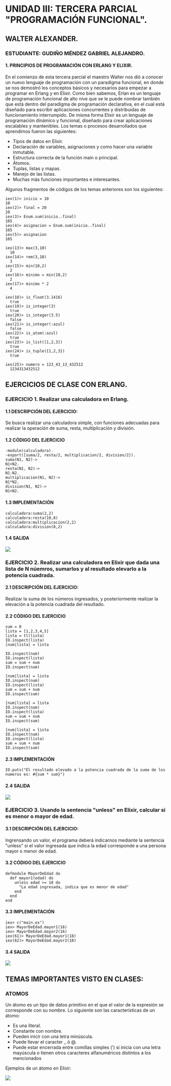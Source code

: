 # UNIDAD III: TERCERA PARCIAL "PROGRAMACIÓN FUNCIONAL". 
## WALTER ALEXANDER.
### ESTUDIANTE: GUDIÑO MÉNDEZ GABRIEL ALEJANDRO.
#### 1. PRINCIPIOS DE PROGRAMACIÓN CON ERLANG Y ELIXIR.
En el comienzo de esta tercera parcial el maestro Walter nos dió a conocer un nuevo lenguaje de programación con un paradigma funcional, en donde se nos demostró los conceptos básicos y necesarios para empezar a programar en Erlang y en Elixir. Como bien sabemos, Erlan es un lenguaje de programación funcional de alto nive que se le puede nombrar también que está dentro del paradigma de programación declarativa, en el cual está diseñado para escribir aplicaciones concurrentes y distribuidas de funcionamiento interrumpido. De misma forma Elixir es un lenguaje de programación dinámico y funcional, diseñado para crear aplicaciones escalables y mantenibles. Los temas o procesos desarrollados que aprendimos fueron las siguientes:

  - Tipos de datos en Elixir.
  - Declaración de variables, asignaciones y como hacer una variable inmutable.
  - Estructura correcta de la función main o principal.
  - Átomos.
  - Tuplas, listas y mapas.
  - Manejo de las listas.
  - Muchas más funciones importantes e interesantes.
  
  Algunos fragmentos de códigos de los temas anteriores son los siguientes:
~~~
iex(1)> inicio = 10
10
iex(2)> final = 20
20
iex(3)> Enum.sum(inicio..final)
165
iex(4)> asignacion = Enum.sum(inicio..final)
165
iex(5)> asignacion
165
~~~

~~~
iex(13)> max(3,10)
  10
iex(14)> rem(3,10)
  3
iex(15)> min(10,2)
  2
iex(16)> minimo = min(10,2)
  2
iex(17)> minimo * 2
  4
~~~

~~~
iex(18)> is_float(3.1416)
  true
iex(19)> is_integer(3)
  true
iex(20)> is_integer(3.5)
  false
iex(21)> is_integer(:azul)
  false
iex(22)> is_atom(:azul)
  true
iex(23)> is_list([1,2,3])
  true
iex(24)> is_tuple({1,2,3})
  true
~~~

~~~
iex(25)> numero = 123_43_13_432512
  1234313432512
~~~

## EJERCICIOS DE CLASE CON ERLANG.
### EJERCICIO 1. Realizar una calculadora en Erlang.
#### 1.1 DESCRIPCIÓN DEL EJERCICIO: 
Se busca realizar una calculadora simple, con funciones adecuadas para realizar la operación de suma, resta, multiplicación y división.
#### 1.2 CÓDIGO DEL EJERCICIO
~~~
-module(calculadora).
-export([suma/2, resta/2, multiplicacion/2, division/2]).
suma(N1, N2)->
N1+N2.
resta(N1, N2)->
N1-N2.
multiplicacion(N1, N2)->
N1*N2.
division(N1, N2)->
N1+N2.
~~~

#### 1.3 IMPLEMENTACIÓN

~~~
calculadora:suma(2,2)
calculadora:resta(10,8)
calculadora:multiplicacion(2,2)
calculadora:division(8,2)
~~~

#### 1.4 SALIDA

![](https://i.imgur.com/qQVpHjp.png)

### EJERCICIO 2. Realizar una calculadora en Elixir que dada una lista de N núemros, sumarlos y al resultado elevarlo a la potencia cuadrada.
#### 2.1 DESCRIPCIÓN DEL EJERCICIO: 
Realizar la suma de los números ingresados, y posteriormente realizar la elevación a la potencia cuadrada del resultado.
#### 2.2 CÓDIGO DEL EJERCICIO
~~~
sum = 0
lista = [1,2,3,4,5]
lista = tl(lista)
IO.inspect(lista)
[num|lista] = lista

IO.inspect(num)
IO.inspect(lista)
sum = sum + num
IO.inspect(num)

[num|lista] = lista
IO.inspect(num)
IO.inspect(lista)
sum = sum + num
IO.inspect(sum)

[num|lista] = lista
IO.inspect(num)
IO.inspect(lista)
sum = sum + num
IO.inspect(sum)

[num|lista] = lista
IO.inspect(num)
IO.inspect(lista)
sum = sum + num
IO.inspect(sum)
~~~

#### 2.3 IMPLEMENTACIÓN

~~~
IO.puts("El resultado elevado a la potencia cuadrada de la suma de los numeros es: #{sum * sum}")
~~~

#### 2.4 SALIDA

![](https://i.imgur.com/Dabuhbf.png)

### EJERCICIO 3. Usando la sentencia "unless" en Elixir, calcular si es menor o mayor de edad.
#### 3.1 DESCRIPCIÓN DEL EJERCICIO: 
Ingrensando un valor, el programa deberá indicarnos mediante la sentencia "unless" si el valor ingresada que indica la edad corresponde a una persona mayor o menor de edad. 

#### 3.2 CÓDIGO DEL EJERCICIO
~~~
defmodule MayorDeEdad do
  def mayor1(edad) do
    unless edad >= 18 do
      "La edad ingresada, indica que es menor de edad"
    end
  end
end
~~~

#### 3.3 IMPLEMENTACIÓN

~~~
iex> c("main.ex")
iex> MayorDeEdad.mayor1(16)
iex> MayorDeEdad.mayor2(16)
iex(61)> MayorDeEdad.mayor1(18)
iex(62)> MayorDeEdad.mayor2(18)
~~~

#### 3.4 SALIDA

![](https://i.imgur.com/jRqagwt.png)

## TEMAS IMPORTANTES VISTO EN CLASES:

### ATOMOS
Un átomo es un tipo de datos primitivo en el que el valor de la expresión se corresponde con su nombre. Lo siguiente son las características de un átomo:
  - Es una literal.
  - Constante con nombre.
  - Pueden inicir con una letra minúscula.
  - Puede llevar el caracter _ ó @.
  - Puede estar encerrada entre comillas simples (’) si inicia con una letra mayúscula o tienen otros caracteres alfanuméricos distintos a los mencionados

Ejemplos de un átomo en Elixir:

![](https://i.imgur.com/C4eemot.png)

